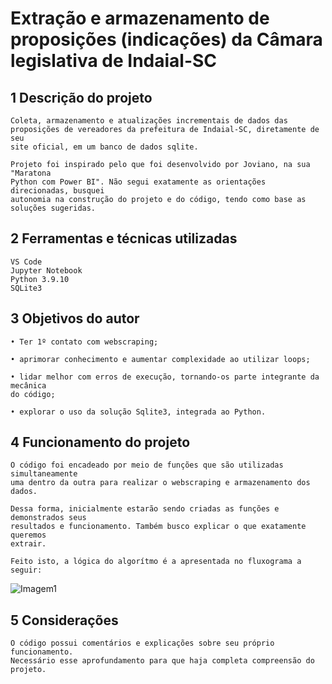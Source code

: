 # Extração e armazenamento de proposições (indicações) da Câmara legislativa de Indaial-SC


## 1 Descrição do projeto

	Coleta, armazenamento e atualizações incrementais de dados das
	proposições de vereadores da prefeitura de Indaial-SC, diretamente de seu
	site oficial, em um banco de dados sqlite.

	Projeto foi inspirado pelo que foi desenvolvido por Joviano, na sua "Maratona
	Python com Power BI". Não segui exatamente as orientações direcionadas, busquei
	autonomia na construção do projeto e do código, tendo como base as soluções sugeridas.

## 2 Ferramentas e técnicas utilizadas
	
	VS Code
	Jupyter Notebook
	Python 3.9.10
	SQLite3

## 3 Objetivos do autor

	• Ter 1º contato com webscraping;

	• aprimorar conhecimento e aumentar complexidade ao utilizar loops;

	• lidar melhor com erros de execução, tornando-os parte integrante da mecânica
	do código;

	• explorar o uso da solução Sqlite3, integrada ao Python.

## 4 Funcionamento do projeto

	O código foi encadeado por meio de funções que são utilizadas simultaneamente
	uma dentro da outra para realizar o webscraping e armazenamento dos dados.

	Dessa forma, inicialmente estarão sendo criadas as funções e demonstrados seus
	resultados e funcionamento. Também busco explicar o que exatamente queremos
	extrair.

	Feito isto, a lógica do algorítmo é a apresentada no fluxograma a seguir:

![Imagem1](https://github.com/ylder/20230422_webScrapingPy_indaialSC/assets/126031404/9a3750fb-03d1-4b6e-beaf-18363749a3de)

## 5 Considerações

	O código possui comentários e explicações sobre seu próprio funcionamento.
	Necessário esse aprofundamento para que haja completa compreensão do projeto.
